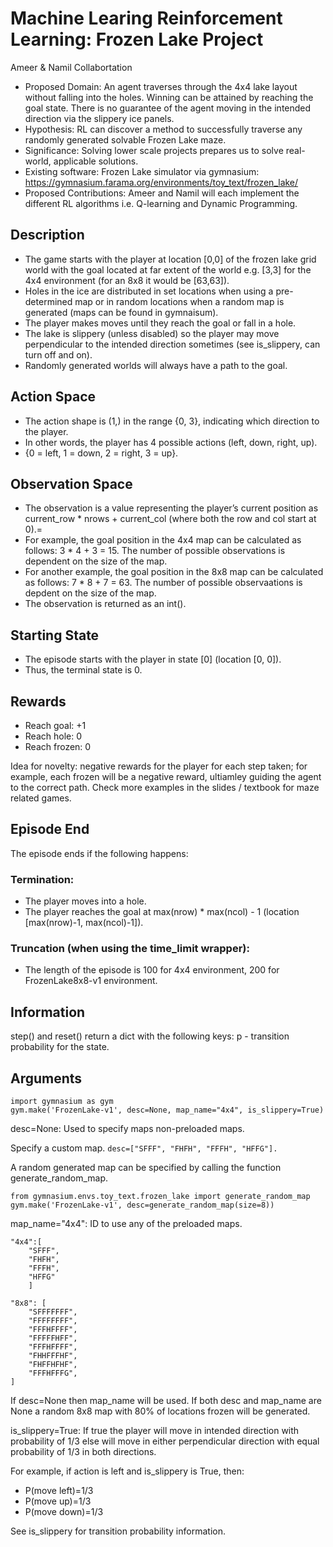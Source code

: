 # Machine Learing Reinforcement Learning: Frozen Lake Project

Ameer & Namil Collabortation

- Proposed Domain: An agent traverses through the 4x4 lake layout without falling into the holes. Winning can be attained by reaching the goal state. There is no guarantee of the agent moving in the intended direction via the slippery ice panels. 
- Hypothesis: RL can discover a method to successfully traverse any randomly generated solvable Frozen Lake maze. 
- Significance: Solving lower scale projects prepares us to solve real-world, applicable solutions. 
- Existing software: Frozen Lake simulator via gymnasium: https://gymnasium.farama.org/environments/toy_text/frozen_lake/
- Proposed Contributions: Ameer and Namil will each implement the different RL algorithms i.e. Q-learning and Dynamic Programming.

## Description
- The game starts with the player at location [0,0] of the frozen lake grid world with the goal located at far extent of the world e.g. [3,3] for the 4x4 environment (for an 8x8 it would be [63,63]).
- Holes in the ice are distributed in set locations when using a pre-determined map or in random locations when a random map is generated (maps can be found in gymnaisum).
- The player makes moves until they reach the goal or fall in a hole.
- The lake is slippery (unless disabled) so the player may move perpendicular to the intended direction sometimes (see is_slippery, can turn off and on).
- Randomly generated worlds will always have a path to the goal.

## Action Space
- The action shape is (1,) in the range {0, 3}, indicating which direction to the player.
- In other words, the player has 4 possible actions (left, down, right, up).
- {0 = left, 1 = down, 2 = right, 3 = up}.

## Observation Space
- The observation is a value representing the player’s current position as current_row * nrows + current_col (where both the row and col start at 0).=
- For example, the goal position in the 4x4 map can be calculated as follows: 3 * 4 + 3 = 15. The number of possible observations is dependent on the size of the map.
- For another example, the goal position in the 8x8 map can be calculated as follows: 7 * 8 + 7 = 63. The number of possible observaations is depdent on the size of the map.
- The observation is returned as an int().

## Starting State
- The episode starts with the player in state [0] (location [0, 0]).
- Thus, the terminal state is 0.

## Rewards
- Reach goal: +1
- Reach hole: 0
- Reach frozen: 0

Idea for novelty: negative rewards for the player for each step taken; for example, each frozen will be a negative reward, ultiamley guiding the agent to the correct path. Check more examples in the slides / textbook for maze related games.

## Episode End
The episode ends if the following happens:

### Termination:
- The player moves into a hole.
- The player reaches the goal at max(nrow) * max(ncol) - 1 (location [max(nrow)-1, max(ncol)-1]).

### Truncation (when using the time_limit wrapper):
- The length of the episode is 100 for 4x4 environment, 200 for FrozenLake8x8-v1 environment.

## Information
step() and reset() return a dict with the following keys:
p - transition probability for the state.

## Arguments
```
import gymnasium as gym
gym.make('FrozenLake-v1', desc=None, map_name="4x4", is_slippery=True)
```

desc=None: Used to specify maps non-preloaded maps.

Specify a custom map.
```desc=["SFFF", "FHFH", "FFFH", "HFFG"].```

A random generated map can be specified by calling the function generate_random_map.

```
from gymnasium.envs.toy_text.frozen_lake import generate_random_map
gym.make('FrozenLake-v1', desc=generate_random_map(size=8))
```

map_name="4x4": ID to use any of the preloaded maps.

    "4x4":[
        "SFFF",
        "FHFH",
        "FFFH",
        "HFFG"
        ]

    "8x8": [
        "SFFFFFFF",
        "FFFFFFFF",
        "FFFHFFFF",
        "FFFFFHFF",
        "FFFHFFFF",
        "FHHFFFHF",
        "FHFFHFHF",
        "FFFHFFFG",
    ]


If desc=None then map_name will be used. If both desc and map_name are None a random 8x8 map with 80% of locations frozen will be generated.

is_slippery=True: If true the player will move in intended direction with probability of 1/3 else will move in either perpendicular direction with equal probability of 1/3 in both directions.

For example, if action is left and is_slippery is True, then:
- P(move left)=1/3
- P(move up)=1/3
- P(move down)=1/3

See is_slippery for transition probability information.
